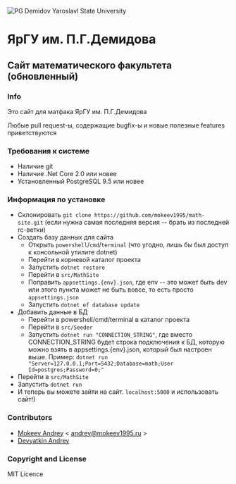 ![PG Demidov Yaroslavl State University](https://upload.wikimedia.org/wikipedia/ru/2/28/Logo_demidovskiy_universitet.png)
# ЯрГУ им. П.Г.Демидова
## Сайт математического факультета (обновленный)

### Info

Это сайт для матфака ЯрГУ им. П.Г.Демидова 

Любые pull request-ы, содержащие bugfix-ы и новые полезные features приветствуются

### Требования к системе

* Наличие git
* Наличие .Net Core 2.0 или новее
* Установленный PostgreSQL 9.5 или новее

### Информация по установке

* Склонировать `git clone https://github.com/mokeev1995/math-site.git` (если нужна самая последняя версия -- брать из последней rc-ветки)
* Создать базу данных для сайта
  * Открыть `powershell`/`cmd`/`terminal` (что угодно, лишь бы был доступ к консольной утилите dotnet)
  * Перейти в корневой каталог проекта
  * Запустить `dotnet restore`
  * Перейти в `src/MathSite`
  * Поправить `appsettings.{env}.json`, где env -- это может быть dev или этого пункта может не быть вовсе, то есть просто `appsettings.json`
  * Запустить `dotnet ef database update`
* Добавить данные в БД
  * Перейти в powershell/cmd/terminal в каталог проекта
  * Перейти в `src/Seeder`
  * Запустить `dotnet run "CONNECTION_STRING"`, где вместо CONNECTION_STRING будет строка подключения к БД, которую можно взять в appsettings.{env}.json, который был настроен выше.
	Пример: `dotnet run "Server=127.0.0.1;Port=5432;Database=math;User Id=postgres;Password=0;"`
* Перейти в `src/MathSite`
* Запустить `dotnet run`
* И теперь вы можете зайти на сайт. `localhost:5000` и использовать сайт!)

### Contributors

* [Mokeev Andrey](http://mokeev1995.ru) \< andrey@mokeev1995.ru >
* [Devyatkin Andrey](https://vk.com/id16824326)

### Copyright and License

MIT Licence
